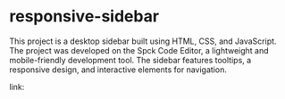 # responsive-sidebar

This project is a desktop sidebar built using HTML, CSS, and JavaScript.
The project was developed on the Spck Code Editor, a lightweight and mobile-friendly development tool.
The sidebar features tooltips, a responsive design, and interactive elements for navigation.

link: 
